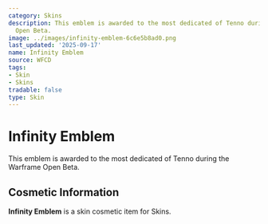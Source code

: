 ```yaml
---
category: Skins
description: This emblem is awarded to the most dedicated of Tenno during the Warframe
  Open Beta.
image: ../images/infinity-emblem-6c6e5b8ad0.png
last_updated: '2025-09-17'
name: Infinity Emblem
source: WFCD
tags:
- Skin
- Skins
tradable: false
type: Skin
---
```


# Infinity Emblem

This emblem is awarded to the most dedicated of Tenno during the Warframe Open Beta.

## Cosmetic Information

**Infinity Emblem** is a skin cosmetic item for Skins.

